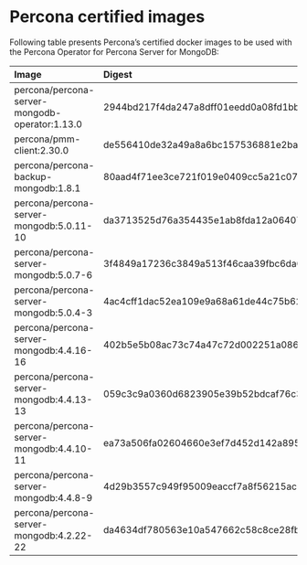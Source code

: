 # Percona certified images

Following table presents Percona’s certified docker images to be used with the
Percona Operator for Percona Server for MongoDB:

| Image                                          | Digest                                                           |
|:-----------------------------------------------|:-----------------------------------------------------------------|
| percona/percona-server-mongodb-operator:1.13.0 | 2944bd217f4da247a8dff01eedd0a08fd1bb397df81587a90ab432631a62f8b2 |
| percona/pmm-client:2.30.0                      | de556410de32a49a8a6bc157536881e2baefc8549a1094d6c2c70242a3c792cb |
| percona/percona-backup-mongodb:1.8.1           | 80aad4f71ee3ce721f019e0409cc5a21c07376169428bbd04b486da3bf515704 |
| percona/percona-server-mongodb:5.0.11-10       | da3713525d76a354435e1ab8fda12a06407e7eca8b8e72b9ac0163a34c8eb735 |
| percona/percona-server-mongodb:5.0.7-6         | 3f4849a17236c3849a513f46caa39fbc6da0414f98d27e080fbe0496fa9e86a2 |
| percona/percona-server-mongodb:5.0.4-3         | 4ac4cff1dac52ea109e9a68a61de44c75b62292bb4676cf8efd1e00000d8adf3 |
| percona/percona-server-mongodb:4.4.16-16       | 402b5e5b08ac73c74a47c72d002251a086f9ad28b0594fbae5c34757b294ce13 |
| percona/percona-server-mongodb:4.4.13-13       | 059c3c9a0360d6823905e39b52bdcaf76c3929c93408c537f139cee835c2bc0f |
| percona/percona-server-mongodb:4.4.10-11       | ea73a506fa02604660e3ef7d452d142a89587bb5daca15d3cc1b539a9b1000c5 |
| percona/percona-server-mongodb:4.4.8-9         | 4d29b3557c949f95009eaccf7a8f56215ac609406d230be87b6eaa072e0c1f69 |
| percona/percona-server-mongodb:4.2.22-22       | da4634df780563e10a547662c58c8ce28fbe5c98e1ac8b42b4f6be87f292e92b |
